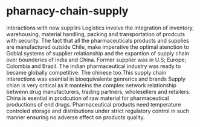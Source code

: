 # pharnacy-chain-supply
interactions with new supplirs
Logistics involve the integration of inventory, warehousing, material handling, packing and transportation of prodcuts with security.
The fact that all the pharmaceuticals products and supplies are manufactured outside Chile, make imperative the optimal atenction to Goblal systems of supplier relationship and the expantion of supply chain over bounderies of India and China. Former supplier was in U.S; Europe; Colombia and Brazil.
The indian pharmaceutical industry was ready to became globally competitive. The chinese too.This supply chain interections was esential in bioequivalente genrerics and brands
Supply chian is very critical as it manteins the complex network relationship betwenn drug manufacturers, trading partners, wholesellers and retailers.
China is esential in prodcution of raw material for pharmaceutical productions of end drugs.
Pharmaceutical products need temperature controled storage and distributions under strict regulatory control in such manner ensuring no adverse effect on products quality.
